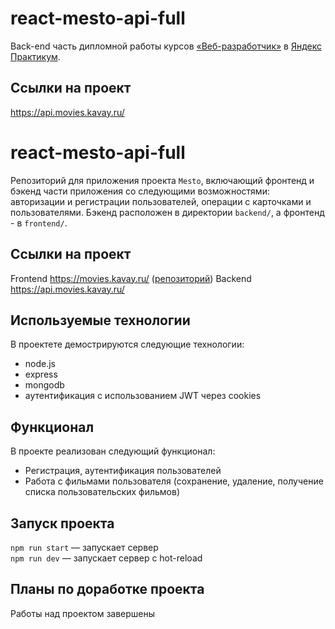 # react-mesto-api-full
Back-end часть дипломной работы  курсов [«Веб-разработчик»](https://practicum.yandex.ru/web/) в [Яндекс Практикум](https://practicum.yandex.ru/).

## Ссылки на проект
https://api.movies.kavay.ru/

# react-mesto-api-full
Репозиторий для приложения проекта `Mesto`, включающий фронтенд и бэкенд части приложения со следующими возможностями: авторизации и регистрации пользователей, операции с карточками и пользователями.
Бэкенд расположен в директории `backend/`, а фронтенд - в `frontend/`.


## Ссылки на проект
Frontend https://movies.kavay.ru/ ([репозиторий](https://github.com/KPVakhrushev/yp-9-movies-explorer))
Backend https://api.movies.kavay.ru/

## Используемые технологии

В проектете демострируются следующие технологии:
* node.js
* express
* mongodb
* аутентификация с использованием JWT через cookies

## Функционал
В проекте реализован следующий функционал:
* Регистрация, аутентификация пользователей
* Работа с фильмами пользователя (сохранение, удаление, получение списка пользовательских фильмов)


## Запуск проекта
`npm run start` — запускает сервер   
`npm run dev` — запускает сервер с hot-reload

## Планы по доработке проекта
Работы над проектом завершены
